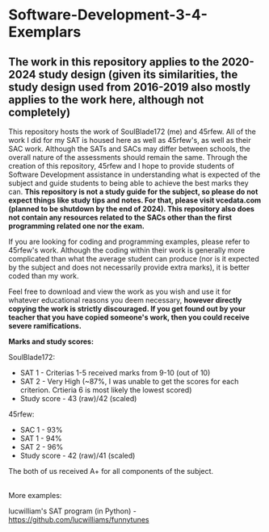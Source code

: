 # Software-Development-3-4-Exemplars
## The work in this repository applies to the 2020-2024 study design (given its similarities, the study design used from 2016-2019 also mostly applies to the work here, although not completely)

This repository hosts the work of SoulBlade172 (me) and 45rfew. All of the work I did for my SAT is housed here as well as 45rfew's, as well as their SAC work. Although the SATs and SACs may differ between schools, the overall nature of the assessments should remain the same. Through the creation of this repository, 45rfew and I hope to provide students of Software Development assistance in understanding what is expected of the subject and guide students to being able to achieve the best marks they can. 
**This repository is not a study guide for the subject, so please do not expect things like study tips and notes. For that, please visit vcedata.com (planned to be shutdown by the end of 2024). This repository also does not contain any resources related to the SACs other than the first programming related one nor the exam.**

If you are looking for coding and programming examples, please refer to 45rfew's work. Although the coding within their work is generally more complicated than what the average student can produce (nor is it expected by the subject and does not necessarily provide extra marks), it is better coded than my work.

Feel free to download and view the work as you wish and use it for whatever educational reasons you deem necessary, **however directly copying the work is strictly discouraged. If you get found out by your teacher that you have copied someone's work, then you could receive severe ramifications.**

**Marks and study scores:**

SoulBlade172:
-  SAT 1 - Criterias 1-5 received marks from 9-10 (out of 10)
-  SAT 2 - Very High (~87%, I was unable to get the scores for each criterion. Crtieria 6 is most likely the lowest scored)
-  Study score - 43 (raw)/42 (scaled)

45rfew:
-  SAC 1 - 93%
-  SAT 1 - 94%
-  SAT 2 - 96%
-  Study score - 42 (raw)/41 (scaled)

The both of us received A+ for all components of the subject.

<br>
More examples:

lucwilliam's SAT program (in Python) - https://github.com/lucwilliams/funnytunes
